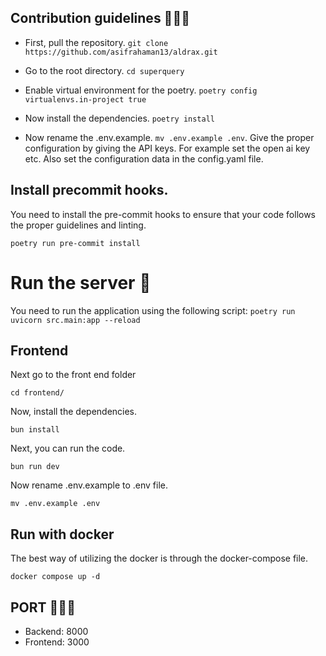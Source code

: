 ## Contribution guidelines  👨🏻‍🚀

- First, pull the repository. `git clone https://github.com/asifrahaman13/aldrax.git`

- Go to the root directory. `cd superquery`

- Enable virtual environment for the poetry. `poetry config virtualenvs.in-project true`

- Now install the dependencies. `poetry install`

- Now rename the .env.example. `mv .env.example .env`.  Give the proper configuration by giving the API keys. For example set the open ai key etc. Also set the configuration data in the config.yaml file.

## Install precommit hooks.

You need to install the pre-commit hooks to ensure that your code follows the proper guidelines and linting.

 `poetry run pre-commit install`

# Run the server 🚀
You need to run the application using the following script: `poetry run uvicorn src.main:app --reload`

## Frontend

Next go to the front end folder 

`cd frontend/`

Now, install the dependencies.

`bun install`

Next, you can run the code.

`bun run dev`

Now rename .env.example to .env file.

`mv .env.example .env`


## Run with docker

The best way of utilizing the docker is through the docker-compose file.

`docker compose up -d`


## PORT 👨🏻‍🚀

- Backend: 8000
- Frontend: 3000